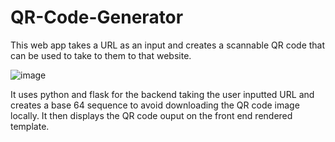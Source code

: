 # QR-Code-Generator
This web app takes a URL as an input and creates a scannable QR code that can be used to take to them to that website.

![image](https://github.com/user-attachments/assets/f5897f92-4e1e-4367-8755-ed72fe301a95)

It uses python and flask for the backend taking the user inputted URL and creates a base 64 sequence to avoid downloading the QR code image locally. It then displays the QR code ouput on the front end rendered template.
